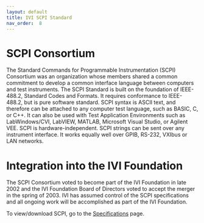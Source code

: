 ```yaml
---
layout: default
title: IVI SCPI Standard
nav_order:  8
---
```


# SCPI Consortium

The Standard Commands for Programmable Instrumentation (SCPI) Consortium
was an organization whose members shared a common commitment to develop
a common interface language between computers and test instruments. The
SCPI Standard is built on the foundation of IEEE-488.2, Standard Codes
and Formats. It requires conformance to IEEE-488.2, but is pure software
standard. SCPI syntax is ASCII text, and therefore can be attached to
any computer test language, such as BASIC, C, or C++. It can also be
used with Test Application Environments such as LabWindows/CVI, LabVIEW,
MATLAB, Microsoft Visual Studio, or Agilent VEE. SCPI is
hardware-independent. SCPI strings can be sent over any instrument
interface. It works equally well over GPIB, RS-232, VXIbus or LAN
networks.



# Integration into the IVI Foundation

The SCPI Consortium voted to become part of the IVI Foundation in late
2002 and the IVI Foundation Board of Directors voted to accept the
merger in the spring of 2003. IVI has assumed control of the SCPI
specifications and all ongoing work will be accomplished as part of the
IVI Foundation.

To view/download SCPI, go to the
[Specifications](../specifications/default.html)
page.
